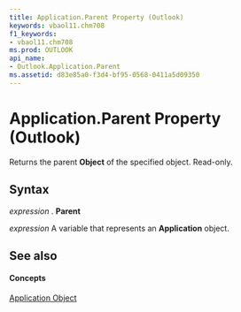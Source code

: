 ```yaml
---
title: Application.Parent Property (Outlook)
keywords: vbaol11.chm708
f1_keywords:
- vbaol11.chm708
ms.prod: OUTLOOK
api_name:
- Outlook.Application.Parent
ms.assetid: d83e85a0-f3d4-bf95-0568-0411a5d09350
---
```



# Application.Parent Property (Outlook)

Returns the parent  **Object** of the specified object. Read-only.


## Syntax

 _expression_ . **Parent**

 _expression_ A variable that represents an **Application** object.


## See also


#### Concepts


[Application Object](application-object-outlook.md)

